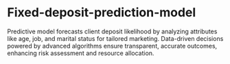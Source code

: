 # Fixed-deposit-prediction-model
Predictive model forecasts client deposit likelihood by analyzing attributes like age, job, and marital status for tailored marketing. Data-driven decisions powered by advanced algorithms ensure transparent, accurate outcomes, enhancing risk assessment and resource allocation.
